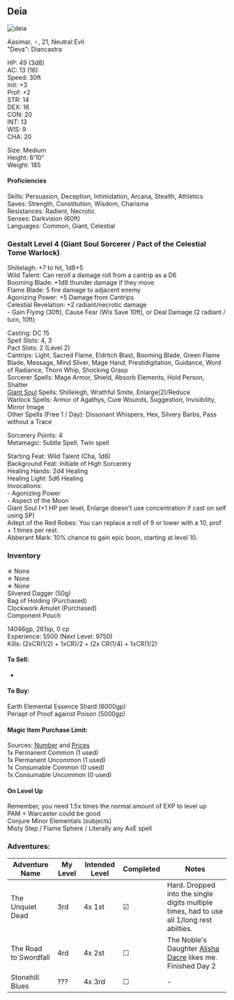## Deia
![deia](https://user-images.githubusercontent.com/57691070/174911183-2a3b05d8-6423-4caf-b3ac-a2b0a3b90a2c.png)

Aasimar, ♀, 21, Neutral Evil \
"Deva": Diancastra 

HP: 49 (3d8) \
AC: 13 (16) \
Speed: 30ft \
Init: +3 \
Prof: +2 \
STR: 14 \
DEX: 16 \
CON: 20 \
INT: 13 \
WIS: 9 \
CHA: 20

Size: Medium \
Height: 6'10" \
Weight: 185 

#### Proficiencies
Skills: Persuasion, Deception, Intimidation, Arcana, Stealth, Athletics \
Saves: Strength, Constitution, Wisdom, Charisma \
Resistances: Radient, Necrotic \
Senses: Darkvision (60ft) \
Languages: Common, Giant, Celestial 

### Gestalt Level 4 (Giant Soul Sorcerer / Pact of the Celestial Tome Warlock) 

Shillelagh: +7 to hit, 1d8+5 \
Wild Talent: Can reroll a damage roll from a cantrip as a D6 \
Booming Blade: +1d8 thunder damage if they move \
Flame Blade: 5 fire damage to adjacent enemy \
Agonizing Power: +5 Damage from Cantrips \
Celestial Revelation: +2 radiant/necrotic damage \
\- Gain Flying (30ft), Cause Fear (Wis Save 10ft), or Deal Damage (2 radiant / turn, 10ft)


Casting: DC 15 \
Spell Slots: 4, 3 \
Pact Slots: 2 (Level 2) \
Cantrips: Light, Sacred Flame, Eldritch Blast, Booming Blade, Green Flame Blade, Message, Mind Sliver, Mage Hand, Prestidigitation, Guidance, Word of Radiance, Thorn Whip, Shocking Grasp \
Sorcerer Spells: Mage Armor, Shield, Absorb Elements, Hold Person, Shatter \
[Giant Soul](https://homebrewery.naturalcrit.com/share/HytFzPl9N) Spells: Shillelegh, Wrathful Smite, Enlarge(2)/Reduce  \
Warlock Spells: Armor of Agathys, Cure Wounds, Suggestion, Invisibility, Mirror Image \
Other Spells (Free 1 / Day): Dissonant Whispers, Hex, Silvery Barbs, Pass without a Trace

Sorcerery Points: 4 \
Metamagic: Subtle Spell, Twin spell

Starting Feat: Wild Talent (Cha, 1d6) \
Background Feat: Initiate of High Sorcerery \
Healing Hands: 2d4 Healing \
Healing Light: 5d6 Healing \
Invocations: \
\- Agonizing Power \
\- Aspect of the Moon \
Giant Soul (+1 HP per level, Enlarge doesn't use concentration if cast on self using SP) \
Adept of the Red Robes: You can replace a roll of 9 or lower with a 10, prof + 1 times per rest. \
Abberant Mark: 10% chance to gain epic boon, starting at level 10. 


### Inventory
✯ None \
✯ None \
✯ None \
Silvered Dagger (50g) \
Bag of Holding (Purchased) \
Clockwork Amulet (Purchased) \
Component Pouch

14046gp, 261sp, 0 cp \
Experience: 5500 (Next Level: 9750) \
Kills: (2xCR(1/2)  + 1xCR)/2 + (2x CR(1/4) + 1xCR(1/2)

#### To Sell: 
-

#### To Buy:
Earth Elemental Essence Shard (6000gp) \
Periapt of Proof against Poison (5000gp) 

#### Magic Item Purchase Limit: 
Sources: [Number](https://rpg.stackexchange.com/questions/89814/how-rare-are-magic-items-and-how-many-should-i-be-handing-out) and [Prices](https://drive.google.com/file/d/0B8XAiXpOfz9cMWt1RTBicmpmUDg/view?resourcekey=0-ceHUken0_UhQ3Apa6g4SJA) \
1x Permanent Common (1 used) \
1x Permanent Uncommon (1 used) \
1x Consumable Common (0 used) \
1x Consumable Uncommon (0 used)

#### On Level Up
Remember, you need 1.5x times the normal amount of EXP to level up \
PAM + Warcaster could be good \
Conjure Minor Elementals (subjects) \
Misty Step / Flame Sphere / Literally any AoE spell

### Adventures:
| Adventure Name           | My Level | Intended Level | Completed | Notes |
| ------------------------ | -------- | -------------- | --------- | --------- |
| The Unquiet Dead         | 3rd      | 4x 1st         | ☑ | Hard. Dropped into the single digits multiple times, had to use all 1/long rest abilties. |
| The Road to Swordfall    | 4rd      | 4x 2st         | ☐ | The Noble's Daughter [Alisha Dacre](https://i.imgur.com/9ezwZkL.jpg) likes me. Finished Day 2 |
| Stonehill Blues          | ???      | 4x 3rd         | ☐ | - |

